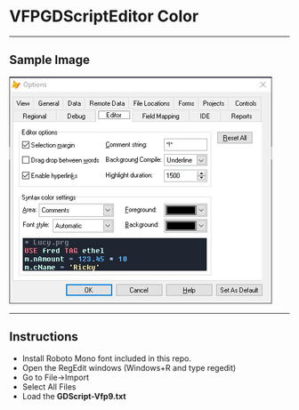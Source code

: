 # VFPGDScriptEditor Color
<hr>

## Sample Image

![](sample.png)

<hr>

## Instructions

* Install Roboto Mono font included in this repo.
* Open the RegEdit windows (Windows+R and type regedit)
* Go to File->Import
* Select All Files
* Load the **GDScript-Vfp9.txt**
